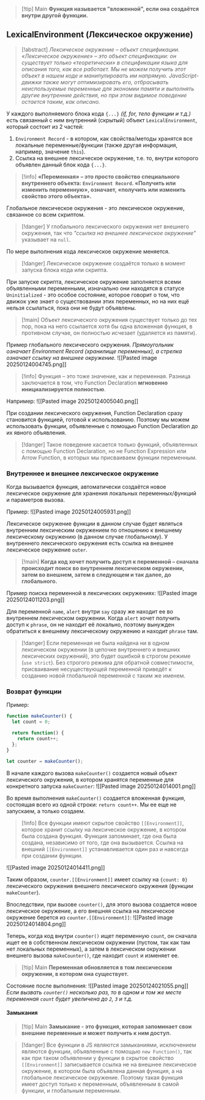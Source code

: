 >[!tip] Main
>**Функция называется **"вложенной"**, если она создаётся внутри другой функции.**
## LexicalEnvironment (Лексическое окружение)

>[!abstract]
>_Лексическое окружение – объект спецификации. «Лексическое окружение» – это объект спецификации: он существует только «теоретически» в спецификации языка для описания того, как все работает. Мы не можем получить этот объект в нашем коде и манипулировать им напрямую. JavaScript-движки также могут оптимизировать его, отбрасывать неиспользуемые переменные для экономии памяти и выполнять другие внутренние действия, но при этом видимое поведение остается таким, как описано._

У каждого выполняемого блока кода `{...}` _(if, for, тело функции и т.д.)_ есть связанный с ним внутренний (скрытый) объект `LexicalEnvironment`, который состоит из 2 частей:
1. `Environment Record` - в котором, как свойства/методы хранятся все локальные переменные/функции (также другая информация, например, значение `this`).
2. Ссылка на внешнее лексическое окружение, т.е. то, внутри которого объявлен данный блок кода `{...}`.

>[!info]
>**«Переменная» – это просто свойство специального внутреннего объекта: `Environment Record`. «Получить или изменить переменную», означает, «получить или изменить свойство этого объекта».**

Глобальное лексическое окружения - это лексическое окружение, связанное со всем скриптом.

>[!danger]
>У глобального лексического окружения нет внешнего окружения, так что _"ссылка на внешнее лексическое окружение"_ указывает на `null`.

По мере выполнения кода лексическое окружение меняется.

>[!danger]
>Лексическое окружение создаётся только в момент запуска блока кода или скрипта.

При запуске скрипта, лексическое окружение заполняется всеми объявленными переменными, изначально они находятся в статусе `Uninitialized` - это особое состояние, которое говорит о том, что движок уже знает о существовании этих переменных, но на них ещё нельзя ссылаться, пока они не будут объявлены.

>[!main]
Объект лексического окружения существует только до тех пор, пока на него ссылается хотя бы одна вложенная функция, в противном случае, он полностью исчезает (удаляется из памяти).

Пример глобального лексического окружения. _Прямоугольник означает Environment Record (хранилище переменных), а стрелка означает ссылку на внешнее окружение._
![[Pasted image 20250124004745.png]]

>[!info]
>Функция – это тоже значение, как и переменная. Разница заключается в том, что Function Declaration **мгновенно инициализируется полностью**.

Например:
![[Pasted image 20250124005040.png]]

При создании лексического окружения, Function Declaration сразу становится функцией, готовой к использованию. Поэтому мы можем использовать функции, объявленные с помощью Function Declaration до их явного объявления.

>[!danger]
>Такое поведение касается только функций, объявленных с помощью Function Declaration, но не Function Expression или Arrow Function, в которых мы присваиваем функции переменным.

### Внутреннее и внешнее лексическое окружение

Когда вызывается функция, автоматически создаётся новое лексическое окружение для хранения локальных переменных/функций и параметров вызова.

Пример:
![[Pasted image 20250124005931.png]]

Лексическое окружение функции в данном случае будет являться внутренним лексическим окружением по отношению к внешнему лексическому окружению (в данном случае глобальному). У внутреннего лексического окружения есть ссылка на внешнее лексическое окружение `outer`.

>[!main]
>**Когда код хочет получить доступ к переменной – сначала происходит поиск во внутреннем лексическом окружении, затем во внешнем, затем в следующем и так далее, до глобального.**

Пример поиска переменной в лексических окружениях:
![[Pasted image 20250124011203.png]]

Для переменной `name`, `alert` внутри `say` сразу же находит ее во внутреннем лексическом окружении. Когда `alert` хочет получить доступ к `phrase`, он не находит её локально, поэтому вынужден обратиться к внешнему лексическому окружению и находит `phrase` там.

>[!danger]
>Если переменная не была найдена ни в одном лексическом окружении (в цепочке внутреннего и внешних лексических окружений), это будет ошибкой в строгом режиме (`use strict`). Без строгого режима для обратной совместимости, присваивание несуществующей переменной приведёт к созданию новой глобальной переменной с таким же именем.

### Возврат функции

Пример:
```javascript
function makeCounter() {
  let count = 0;

  return function() {
    return count++;
  };
}

let counter = makeCounter();
```

В начале каждого вызова `makeCounter()` создается новый объект лексического окружения, в котором хранятся переменные для конкретного запуска `makeCounter`:
![[Pasted image 20250124014001.png]]

Во время выполнения `makeCounter()` создается вложенная функция, состоящая всего из одной строки: `return count++`. Мы ее еще не запускаем, а только создаем.

>[!info]
>Все функции имеют скрытое свойство `[[Environment]]`, которое хранит ссылку на лексическое окружение, в котором была создана функция. Функция запоминает, где она была создана, независимо от того, где она вызывается. Ссылка на внешний `[[Environment]]` устанавливается один раз и навсегда при создании функции.

![[Pasted image 20250124014411.png]]

Таким образом, `counter.[[Environment]]` имеет ссылку на `{count: 0}` лексического окружения внешнего лексического окружения (функции `makeCounter`).

Впоследствии, при вызове `counter()`, для этого вызова создается новое лексическое окружение, а его внешняя ссылка на лексическое окружение берется из `counter.[[Environment]]`:
![[Pasted image 20250124014804.png]]

Теперь, когда код внутри `counter()` ищет переменную `count`, он сначала ищет ее в собственном лексическом окружении (пустом, так как там нет локальных переменных), а затем в лексическом окружении внешнего вызова `makeCounter()`, где находит `count` и изменяет ее.

>[!tip] Main
>**Переменная обновляется в том лексическом окружении, в котором она существует.**

Состояние после выполнения:
![[Pasted image 20250124021055.png]]
_Если вызвать `counter()` несколько раз, то в одном и том же месте переменная `count` будет увеличена до `2`, `3` и т.д._

#### Замыкания
>[!tip] Main
>**Замыкание - это функция, которая запоминает свои внешние переменные и может получить к ним доступ.**

>[!danger]
>Все функции в JS являются замыканиями, исключением являются функции, объявленные с помощью `new Function()`, так как при таком объявлении у функции в скрытое свойство `[[Environment]]` записывается ссылка не на внешнее лексическое окружение, в котором была объявлена данная функция, а на глобальное лексическое окружение. Поэтому такая функция имеет доступ только к переменным, объявленным в самой функции, и глобальным переменным.

